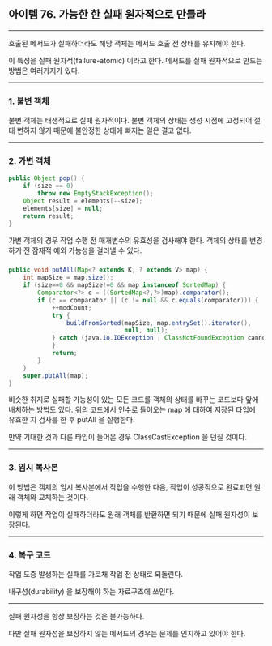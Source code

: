 ## 아이템 76. 가능한 한 실패 원자적으로 만들라

___
호출된 메서드가 실패하더라도 해당 객체는 메서드 호출 전 상태를 유지해야 한다.

이 특성을 실패 원자적(failure-atomic) 이라고 한다. 메서드를 실패 원자적으로 만드는 방법은 여러가지가 있다. 

___

### 1. 불변 객체

불변 객체는 태생적으로 실패 원자적이다. 불변 객체의 상태는 생성 시점에 고정되어 절대 변하지 않기 때문에 불안정한 상태에 빠지는 일은 결코 없다.

___

### 2. 가변 객체
```java
public Object pop() {
    if (size == 0)
        throw new EmptyStackException();
    Object result = elements[--size];
    elements[size] = null;
    return result;
}
```
가변 객체의 경우 작업 수행 전 매개변수의 유효성을 검사해야 한다.
객체의 상태를 변경하기 전 잠재적 예외 가능성을 걸러낼 수 있다.

###

```java
public void putAll(Map<? extends K, ? extends V> map) {
    int mapSize = map.size();
    if (size==0 && mapSize!=0 && map instanceof SortedMap) {
        Comparator<?> c = ((SortedMap<?,?>)map).comparator();
        if (c == comparator || (c != null && c.equals(comparator))) {
            ++modCount;
            try {
                buildFromSorted(mapSize, map.entrySet().iterator(),
                                null, null);
            } catch (java.io.IOException | ClassNotFoundException cannotHappen) {
            }
            return;
        }
    }
    super.putAll(map);
}
```
비슷한 취지로 실패할 가능성이 있는 모든 코드를 객체의 상태를 바꾸는 코드보다 앞에 배치하는 방법도 있다.
위의 코드에서 인수로 들어오는 map 에 대하여 저장된 타입에 유효한 지 검사를 한 후 putAll 을 실행한다.
   
만약 기대한 것과 다른 타입이 들어온 경우 ClassCastException 을 던질 것이다.

---
### 3. 임시 복사본
이 방법은 객체의 임시 복사본에서 작업을 수행한 다음, 작업이 성공적으로 완료되면 원래 객체와 교체하는 것이다.

이렇게 하면 작업이 실패하더라도 원래 객체를 반환하면 되기 때문에 실패 원자성이 보장된다.


---

### 4. 복구 코드
작업 도중 발생하는 실패를 가로채 작업 전 상태로 되돌린다. 

내구성(durability) 을 보장해야 하는 자료구조에 쓰인다.

___


실패 원자성을 항상 보장하는 것은 불가능하다. 

다만 실패 원자성을 보장하지 않는 메서드의 경우는 문제를 인지하고 있어야 한다.